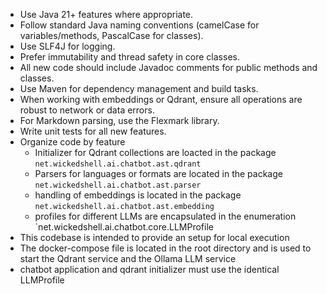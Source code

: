 - Use Java 21+ features where appropriate.
- Follow standard Java naming conventions (camelCase for variables/methods, PascalCase for classes).
- Use SLF4J for logging.
- Prefer immutability and thread safety in core classes.
- All new code should include Javadoc comments for public methods and classes.
- Use Maven for dependency management and build tasks.
- When working with embeddings or Qdrant, ensure all operations are robust to network or data errors.
- For Markdown parsing, use the Flexmark library.
- Write unit tests for all new features. 
- Organize code by feature
  - Initializer for Qdrant collections are loacted in the package `net.wickedshell.ai.chatbot.ast.qdrant`
  - Parsers for languages or formats are located in the package `net.wickedshell.ai.chatbot.ast.parser`
  - handling of embeddings is located  in the package `net.wickedshell.ai.chatbot.ast.embedding`
  - profiles for different LLMs are encapsulated in the enumeration `net.wickedshell.ai.chatbot.core.LLMProfile
- This codebase is intended to provide an setup for local execution
- The docker-compose file is located in the root directory and is used to start the Qdrant service and the Ollama LLM service
- chatbot application and qdrant initializer must use the identical LLMProfile
